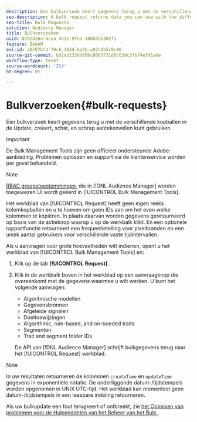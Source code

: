 ```yaml
---
description: Een bulkverzoek keert gegevens terug u met de verschillende kopballen in de Update, creeert, schat, en schrap aantekenvellen kunt gebruiken.
seo-description: A bulk request returns data you can use with the different headers in the Update, Create, Estimate, and Delete worksheets.
seo-title: Bulk Requests
solution: Audience Manager
title: Bulkverzoeken
uuid: 0192d26a-4cea-4e12-9fea-388b92b382f1
feature: BAAAM
exl-id: a0597bf4-79c8-404d-ba3b-a92c6b5c9c06
source-git-commit: bd1ad233dd69bc8683731d0c63dc3fb74ef91ade
workflow-type: tm+mt
source-wordcount: '253'
ht-degree: 0%

---
```


# Bulkverzoeken{#bulk-requests}

Een bulkverzoek keert gegevens terug u met de verschillende kopballen in de Update, creeert, schat, en schrap aantekenvellen kunt gebruiken.

>[!IMPORTANT]
>
>De Bulk Management Tools zijn geen officieel ondersteunde Adobe-aanbieding. Problemen oplossen en support via de klantenservice worden per geval behandeld.

<!-- 

t_bulk_requests.xml

 -->

>[!NOTE]
>
>[&#x200B; RBAC groepstoestemmingen &#x200B;](../../features/administration/administration-overview.md) die in [!DNL Audience Manager] worden toegewezen UI wordt geëerd in [!UICONTROL Bulk Management Tools].

Het werkblad van [!UICONTROL Request] heeft geen eigen reeks kolomkopballen en u te hoeven om geen IDs aan om het even welke kolommen te kopiëren. In plaats daarvan worden gegevens geretourneerd op basis van de actieknop waarop u op de werkbalk klikt. En een optionele rapportfunctie retourneert een frequentietelling voor pixelbranden en een uniek aantal gebruikers voor verschillende vaste tijdintervallen.

Als u aanvragen voor grote hoeveelheden wilt indienen, opent u het werkblad van [!UICONTROL Bulk Management Tools] en:

1. Klik op de tab **[!UICONTROL Request]** .
2. Klik in de werkbalk boven in het werkblad op een aanvraagknop die overeenkomt met de gegevens waarmee u wilt werken. U kunt het volgende aanvragen:

   * Algoritmische modellen
   * Gegevensbronnen
   * Afgeleide signalen
   * Doeltoewijzingen
   * Algorithmic, rule-based, and on-boeded traits
   * Segmenten
   * Trait and segment folder IDs

   De API van [!DNL Audience Manager] schrijft bulkgegevens terug naar het [!UICONTROL Request] werkblad.

>[!NOTE]
>
>In uw resultaten retourneren de kolommen `createTime` en `updateTime` gegevens in exponentiële notatie. De onderliggende datum-/tijdstempels worden opgenomen in UNIX UTC-tijd. Het werkblad kan momenteel geen datum-/tijdstempels in een leesbare indeling retourneren.

Als uw bulkupdate een fout terugkeert of ontbreekt, zie [&#x200B; het Oplossen van problemen voor de Hulpmiddelen van het Beheer van het Bulk &#x200B;](../../reference/bulk-management-tools/bulk-troubleshooting.md).
